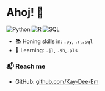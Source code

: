 
# Ahoj! 👋


![Python](https://img.shields.io/badge/Python-Intermediate-yellow)
![R](https://img.shields.io/badge/R-Intermediate-blue)
![SQL](https://img.shields.io/badge/SQL-Advanced-orange)

- 📚 Honing skills in: `.py`, `.r`,`.sql`
- 🌱 Learning: `.jl`, `.sh`,`.pls`

### 📬 Reach me

- GitHub: [github.com/Kay-Dee-Em][github]

<!--  - E-mail: klaudia.maruszak@gmail.com 

![Klaudia Maruszak's GitHub stats](https://github-readme-stats.vercel.app/api?username=Kay-Dee-Em&show_icons=true&hide_border=true)

 -->
 
[github]: https://github.com/Kay-Dee-Em

